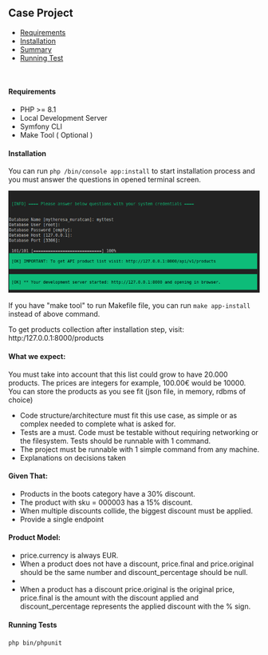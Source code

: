 <h2>Case Project</h2>

<ul>
    <li><a href="#reqs">Requirements</a></li>
    <li><a href="#installation">Installation</a></li>
    <li><a href="#summary">Summary</a></li>
    <li><a href="#tests">Running Test</a></li>
</ul>
<br>
<div id="reqs">
    <h4>Requirements</h4>
    <ul>
        <li>PHP >= 8.1 </li>
        <li>Local Development Server</li>
        <li>Symfony CLI </li>
        <li> Make Tool ( Optional )</li>
    </ul>
</div>
<div id="installation">
    <h4>Installation</h4>
    <p>You can run <code>php /bin/console app:install</code> to start installation process and you must answer the questions in opened terminal screen.</p>
    <img src="./qsts.png" style="width=100%; max-height:250px"/>
    <p>If you have "make tool" to run Makefile file, you can run <code>make app-install</code> instead of above command.</p>
</div>
<div id="summary">
    <p>To get products collection after installation step, visit: http:/127.0.0.1:8000/products</p>
    <p>
        <h4>What we expect: </h4>
         <p>
            You must take into account that this list could grow to have 20.000 products.
            The prices are integers for example, 100.00€ would be 10000.
            You can store the products as you see fit (json file, in memory, rdbms of choice)
        </p>
        <ul>
            <li>
                Code structure/architecture must fit this use case, as simple or as complex needed to complete what is asked for.
            </li>
            <li>
                Tests are a must. Code must be testable without requiring networking or the filesystem. Tests should be runnable with 1 command.
            </li>
            <li>The project must be runnable with 1 simple command from any machine.</li>
            <li>Explanations on decisions taken</li>
        </ul>
         <p>
            <h4>Given That: </h4>
            <ul>
                <li>Products in the boots category have a 30% discount.</li>
                <li>The product with sku = 000003 has a 15% discount.</li>
                <li>When multiple discounts collide, the biggest discount must be applied.</li>
                <li>Provide a single endpoint</li>
            </ul>
        </p>
         <p>
            <h4>Product Model: </h4>
            <ul>
                <li>price.currency is always EUR.</li>
                <li>When a product does not have a discount, price.final and price.original should be the   same number and discount_percentage should be null.</li>
                <li></li>
                <li>When a product has a discount price.original is the original price, price.final is the amount with the discount applied and discount_percentage represents the applied discount with the % sign.</li>
            </ul>
        </p>
    </p>
</div>
<div id="tests">
    <h4>Running Tests</h4>
    <code>php bin/phpunit</code>
</div>